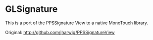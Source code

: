 GLSignature
===

This is a port of the PPSSignature View to a native MonoTouch library.

Original: http://github.com/jharwig/PPSSignatureView
